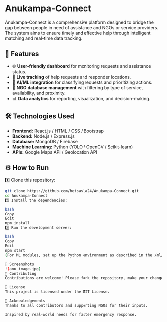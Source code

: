 # Anukampa-Connect

Anukampa-Connect is a comprehensive platform designed to bridge the gap between people in need of assistance and NGOs or service providers. The system aims to ensure timely and effective help through intelligent matching and real-time data tracking.

## 🚀 Features

- 🌐 **User-friendly dashboard** for monitoring requests and assistance status.
- 📍 **Live tracking** of help requests and responder locations.
- 🤖 **AI/ML integration** for classifying requests and prioritizing actions.
- 🏥 **NGO database management** with filtering by type of service, availability, and proximity.
- 📊 **Data analytics** for reporting, visualization, and decision-making.

## 🛠️ Technologies Used

- **Frontend:** React.js / HTML / CSS / Bootstrap
- **Backend:** Node.js / Express.js
- **Database:** MongoDB / Firebase
- **Machine Learning:** Python (YOLO / OpenCV / Scikit-learn)
- **APIs:** Google Maps API / Geolocation API

## ⚙️ How to Run

1️⃣ Clone this repository:
```bash
git clone https://github.com/hetsavla24/Anukampa-Connect.git
cd Anukampa-Connect
2️⃣ Install the dependencies:

bash
Copy
Edit
npm install
3️⃣ Run the development server:

bash
Copy
Edit
npm start
(For ML modules, set up the Python environment as described in the /ml/README.md or relevant folder instructions.)

📌 Screenshots
!(anu_image.jpg)
🤝 Contributing
Contributions are welcome! Please fork the repository, make your changes, and submit a pull request.

📄 License
This project is licensed under the MIT License.

🙌 Acknowledgements
Thanks to all contributors and supporting NGOs for their inputs.

Inspired by real-world needs for faster emergency response.

